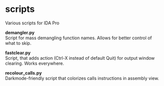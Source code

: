 # scripts
Various scripts for IDA Pro

**demangler.py**  
Script for mass demangling function names. Allows for better control of what to skip.

**fastclear.py**  
Script, that adds action (Ctrl-X instead of default Quit) for output window clearing. Works everywhere.

**recolour_calls.py**  
Darkmode-friendly script that colorizes calls instructions in assembly view.
